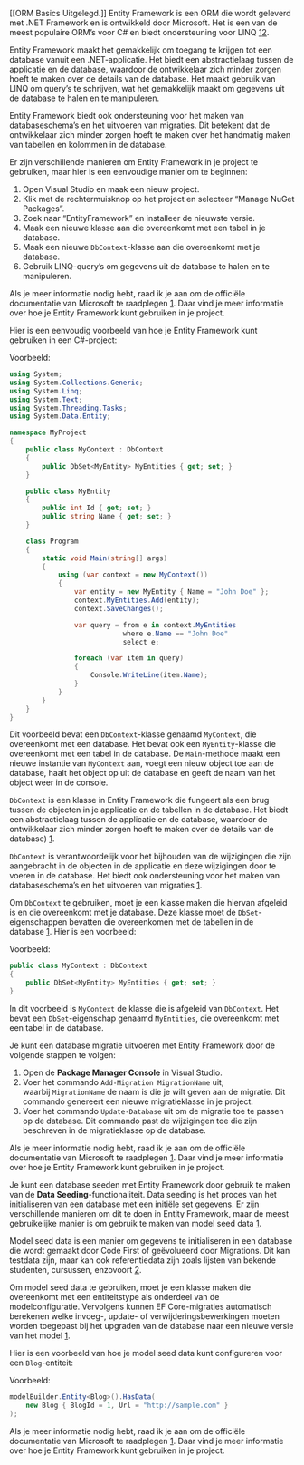 [[ORM Basics Uitgelegd.]]
Entity Framework is een ORM die wordt geleverd met .NET Framework en is ontwikkeld door Microsoft. Het is een van de meest populaire ORM’s voor C# en biedt ondersteuning voor LINQ [1](https://learn.microsoft.com/en-us/ef/)[2](https://learn.microsoft.com/en-us/aspnet/entity-framework).

Entity Framework maakt het gemakkelijk om toegang te krijgen tot een database vanuit een .NET-applicatie. Het biedt een abstractielaag tussen de applicatie en de database, waardoor de ontwikkelaar zich minder zorgen hoeft te maken over de details van de database. Het maakt gebruik van LINQ om query’s te schrijven, wat het gemakkelijk maakt om gegevens uit de database te halen en te manipuleren.

Entity Framework biedt ook ondersteuning voor het maken van databaseschema’s en het uitvoeren van migraties. Dit betekent dat de ontwikkelaar zich minder zorgen hoeft te maken over het handmatig maken van tabellen en kolommen in de database.

Er zijn verschillende manieren om Entity Framework in je project te gebruiken, maar hier is een eenvoudige manier om te beginnen:

1. Open Visual Studio en maak een nieuw project.
2. Klik met de rechtermuisknop op het project en selecteer “Manage NuGet Packages”.
3. Zoek naar “EntityFramework” en installeer de nieuwste versie.
4. Maak een nieuwe klasse aan die overeenkomt met een tabel in je database.
5. Maak een nieuwe `DbContext`-klasse aan die overeenkomt met je database.
6. Gebruik LINQ-query’s om gegevens uit de database te halen en te manipuleren.

Als je meer informatie nodig hebt, raad ik je aan om de officiële documentatie van Microsoft te raadplegen [1](https://codingsight.com/entity-framework-tutorial-how-to-add-ef-to-your-net-project/). Daar vind je meer informatie over hoe je Entity Framework kunt gebruiken in je project.

Hier is een eenvoudig voorbeeld van hoe je Entity Framework kunt gebruiken in een C#-project:

Voorbeeld:

```csharp
using System;
using System.Collections.Generic;
using System.Linq;
using System.Text;
using System.Threading.Tasks;
using System.Data.Entity;

namespace MyProject
{
    public class MyContext : DbContext
    {
        public DbSet<MyEntity> MyEntities { get; set; }
    }

    public class MyEntity
    {
        public int Id { get; set; }
        public string Name { get; set; }
    }

    class Program
    {
        static void Main(string[] args)
        {
            using (var context = new MyContext())
            {
                var entity = new MyEntity { Name = "John Doe" };
                context.MyEntities.Add(entity);
                context.SaveChanges();

                var query = from e in context.MyEntities
                            where e.Name == "John Doe"
                            select e;

                foreach (var item in query)
                {
                    Console.WriteLine(item.Name);
                }
            }
        }
    }
}
```

Dit voorbeeld bevat een `DbContext`-klasse genaamd `MyContext`, die overeenkomt met een database. Het bevat ook een `MyEntity`-klasse die overeenkomt met een tabel in de database. De `Main`-methode maakt een nieuwe instantie van `MyContext` aan, voegt een nieuw object toe aan de database, haalt het object op uit de database en geeft de naam van het object weer in de console.

`DbContext` is een klasse in Entity Framework die fungeert als een brug tussen de objecten in je applicatie en de tabellen in de database. Het biedt een abstractielaag tussen de applicatie en de database, waardoor de ontwikkelaar zich minder zorgen hoeft te maken over de details van de database) [1](https://learn.microsoft.com/en-us/ef/ef6/fundamentals/working-with-dbcontext).

`DbContext` is verantwoordelijk voor het bijhouden van de wijzigingen die zijn aangebracht in de objecten in de applicatie en deze wijzigingen door te voeren in de database. Het biedt ook ondersteuning voor het maken van databaseschema’s en het uitvoeren van migraties [1](https://learn.microsoft.com/en-us/ef/ef6/fundamentals/working-with-dbcontext).

Om `DbContext` te gebruiken, moet je een klasse maken die hiervan afgeleid is en die overeenkomt met je database. Deze klasse moet de `DbSet`-eigenschappen bevatten die overeenkomen met de tabellen in de database [1](https://learn.microsoft.com/en-us/ef/ef6/fundamentals/working-with-dbcontext). Hier is een voorbeeld:

Voorbeeld:

```csharp
public class MyContext : DbContext
{
    public DbSet<MyEntity> MyEntities { get; set; }
}
```

In dit voorbeeld is `MyContext` de klasse die is afgeleid van `DbContext`. Het bevat een `DbSet`-eigenschap genaamd `MyEntities`, die overeenkomt met een tabel in de database.

Je kunt een database migratie uitvoeren met Entity Framework door de volgende stappen te volgen:

1. Open de **Package Manager Console** in Visual Studio.
2. Voer het commando `Add-Migration MigrationName` uit, waarbij `MigrationName` de naam is die je wilt geven aan de migratie. Dit commando genereert een nieuwe migratieklasse in je project.
3. Voer het commando `Update-Database` uit om de migratie toe te passen op de database. Dit commando past de wijzigingen toe die zijn beschreven in de migratieklasse op de database.

Als je meer informatie nodig hebt, raad ik je aan om de officiële documentatie van Microsoft te raadplegen [1](https://learn.microsoft.com/en-us/ef/core/managing-schemas/migrations/). Daar vind je meer informatie over hoe je Entity Framework kunt gebruiken in je project.

Je kunt een database seeden met Entity Framework door gebruik te maken van de **Data Seeding**-functionaliteit. Data seeding is het proces van het initialiseren van een database met een initiële set gegevens. Er zijn verschillende manieren om dit te doen in Entity Framework, maar de meest gebruikelijke manier is om gebruik te maken van model seed data [1](https://learn.microsoft.com/en-us/ef/core/modeling/data-seeding).

Model seed data is een manier om gegevens te initialiseren in een database die wordt gemaakt door Code First of geëvolueerd door Migrations. Dit kan testdata zijn, maar kan ook referentiedata zijn zoals lijsten van bekende studenten, cursussen, enzovoort [2](https://www.tutorialspoint.com/entity_framework/entity_framework_seed_database.htm).

Om model seed data te gebruiken, moet je een klasse maken die overeenkomt met een entiteitstype als onderdeel van de modelconfiguratie. Vervolgens kunnen EF Core-migraties automatisch berekenen welke invoeg-, update- of verwijderingsbewerkingen moeten worden toegepast bij het upgraden van de database naar een nieuwe versie van het model [1](https://learn.microsoft.com/en-us/ef/core/modeling/data-seeding).

Hier is een voorbeeld van hoe je model seed data kunt configureren voor een `Blog`-entiteit:

Voorbeeld:

```csharp
modelBuilder.Entity<Blog>().HasData(
    new Blog { BlogId = 1, Url = "http://sample.com" }
);
```

Als je meer informatie nodig hebt, raad ik je aan om de officiële documentatie van Microsoft te raadplegen [1](https://learn.microsoft.com/en-us/ef/core/modeling/data-seeding). Daar vind je meer informatie over hoe je Entity Framework kunt gebruiken in je project.

